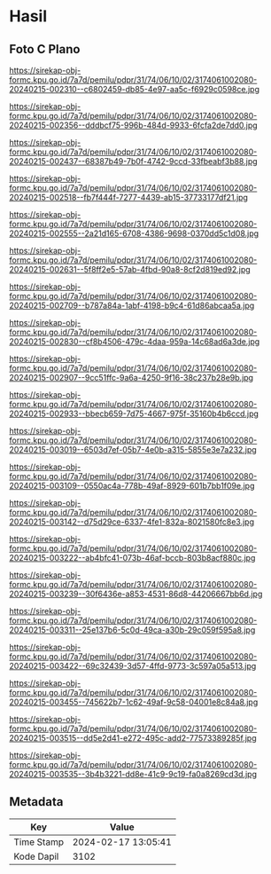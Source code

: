 # Hasil

## Foto C Plano

https://sirekap-obj-formc.kpu.go.id/7a7d/pemilu/pdpr/31/74/06/10/02/3174061002080-20240215-002310--c6802459-db85-4e97-aa5c-f6929c0598ce.jpg

https://sirekap-obj-formc.kpu.go.id/7a7d/pemilu/pdpr/31/74/06/10/02/3174061002080-20240215-002356--dddbcf75-996b-484d-9933-6fcfa2de7dd0.jpg

https://sirekap-obj-formc.kpu.go.id/7a7d/pemilu/pdpr/31/74/06/10/02/3174061002080-20240215-002437--68387b49-7b0f-4742-9ccd-33fbeabf3b88.jpg

https://sirekap-obj-formc.kpu.go.id/7a7d/pemilu/pdpr/31/74/06/10/02/3174061002080-20240215-002518--fb7f444f-7277-4439-ab15-37733177df21.jpg

https://sirekap-obj-formc.kpu.go.id/7a7d/pemilu/pdpr/31/74/06/10/02/3174061002080-20240215-002555--2a21d165-6708-4386-9698-0370dd5c1d08.jpg

https://sirekap-obj-formc.kpu.go.id/7a7d/pemilu/pdpr/31/74/06/10/02/3174061002080-20240215-002631--5f8ff2e5-57ab-4fbd-90a8-8cf2d819ed92.jpg

https://sirekap-obj-formc.kpu.go.id/7a7d/pemilu/pdpr/31/74/06/10/02/3174061002080-20240215-002709--b787a84a-1abf-4198-b9c4-61d86abcaa5a.jpg

https://sirekap-obj-formc.kpu.go.id/7a7d/pemilu/pdpr/31/74/06/10/02/3174061002080-20240215-002830--cf8b4506-479c-4daa-959a-14c68ad6a3de.jpg

https://sirekap-obj-formc.kpu.go.id/7a7d/pemilu/pdpr/31/74/06/10/02/3174061002080-20240215-002907--9cc51ffc-9a6a-4250-9f16-38c237b28e9b.jpg

https://sirekap-obj-formc.kpu.go.id/7a7d/pemilu/pdpr/31/74/06/10/02/3174061002080-20240215-002933--bbecb659-7d75-4667-975f-35160b4b6ccd.jpg

https://sirekap-obj-formc.kpu.go.id/7a7d/pemilu/pdpr/31/74/06/10/02/3174061002080-20240215-003019--6503d7ef-05b7-4e0b-a315-5855e3e7a232.jpg

https://sirekap-obj-formc.kpu.go.id/7a7d/pemilu/pdpr/31/74/06/10/02/3174061002080-20240215-003109--0550ac4a-778b-49af-8929-601b7bb1f09e.jpg

https://sirekap-obj-formc.kpu.go.id/7a7d/pemilu/pdpr/31/74/06/10/02/3174061002080-20240215-003142--d75d29ce-6337-4fe1-832a-8021580fc8e3.jpg

https://sirekap-obj-formc.kpu.go.id/7a7d/pemilu/pdpr/31/74/06/10/02/3174061002080-20240215-003222--ab4bfc41-073b-46af-bccb-803b8acf880c.jpg

https://sirekap-obj-formc.kpu.go.id/7a7d/pemilu/pdpr/31/74/06/10/02/3174061002080-20240215-003239--30f6436e-a853-4531-86d8-44206667bb6d.jpg

https://sirekap-obj-formc.kpu.go.id/7a7d/pemilu/pdpr/31/74/06/10/02/3174061002080-20240215-003311--25e137b6-5c0d-49ca-a30b-29c059f595a8.jpg

https://sirekap-obj-formc.kpu.go.id/7a7d/pemilu/pdpr/31/74/06/10/02/3174061002080-20240215-003422--69c32439-3d57-4ffd-9773-3c597a05a513.jpg

https://sirekap-obj-formc.kpu.go.id/7a7d/pemilu/pdpr/31/74/06/10/02/3174061002080-20240215-003455--745622b7-1c62-49af-9c58-04001e8c84a8.jpg

https://sirekap-obj-formc.kpu.go.id/7a7d/pemilu/pdpr/31/74/06/10/02/3174061002080-20240215-003515--dd5e2d41-e272-495c-add2-77573389285f.jpg

https://sirekap-obj-formc.kpu.go.id/7a7d/pemilu/pdpr/31/74/06/10/02/3174061002080-20240215-003535--3b4b3221-dd8e-41c9-9c19-fa0a8269cd3d.jpg


## Metadata

| Key        | Value               |
| ---------- | ------------------- |
| Time Stamp | 2024-02-17 13:05:41 |
| Kode Dapil | 3102                |



